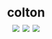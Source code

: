 <h1 align="center">
  <br>
  colton
  <br>
  <href="https://curly-dollop-y2wr1oe.pages.github.io"><img src="https://img.shields.io/badge/QUINN-Active-brightgreen>
  <img src="https://img.shields.io/badge/-Quantum%20Network%20Admin-blueviolet">
  <img src="https://github.com/hahwul/MobileHackersWeapons/workflows/Build/badge.svg">
  <img src="https://github.com/hahwul/MobileHackersWeapons/workflows/CodeQL/badge.svg">
</h1>
